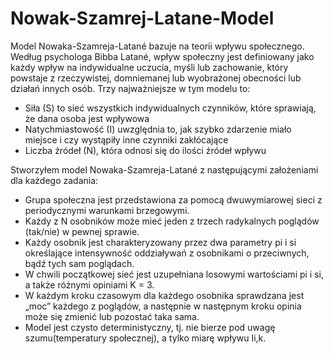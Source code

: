 # Nowak-Szamrej-Latane-Model
Model Nowaka-Szamreja-Latané bazuje na teorii wpływu społecznego. Według psychologa Bibba Latané, wpływ społeczny jest definiowany jako każdy wpływ na indywidualne uczucia, myśli lub zachowanie, który powstaje z rzeczywistej, domniemanej lub wyobrażonej obecności lub działań innych osób. Trzy najważniejsze w tym modelu to:
 - Siła (S) to sieć wszystkich indywidualnych czynników, które sprawiają, że dana osoba jest wpływowa
 - Natychmiastowość (I) uwzględnia to, jak szybko zdarzenie miało miejsce i czy wystąpiły inne czynniki zakłócające
 - Liczba źródeł (N), która odnosi się do ilości źródeł wpływu
 
Stworzyłem model Nowaka-Szamreja-Latané z następującymi założeniami dla każdego zadania:

- Grupa społeczna jest przedstawiona za pomocą dwuwymiarowej sieci z periodycznymi warunkami brzegowymi.
- Każdy z N osobników może mieć jeden z trzech radykalnych poglądów (tak/nie) w pewnej sprawie.
- Każdy osobnik jest charakteryzowany przez dwa parametry pi i si określające intensywność oddziaływań z osobnikami o przeciwnych, bądź tych sam poglądach.
- W chwili początkowej sieć jest uzupełniana losowymi wartościami pi i si, a także różnymi opiniami K = 3.
- W każdym kroku czasowym dla każdego osobnika sprawdzana jest „moc” każdego z poglądów, a następnie w następnym kroku opinia może się zmienić lub pozostać taka sama.
- Model jest czysto deterministyczny, tj. nie bierze pod uwagę szumu(temperatury społecznej), a tylko miarę wpływu Ii,k.
